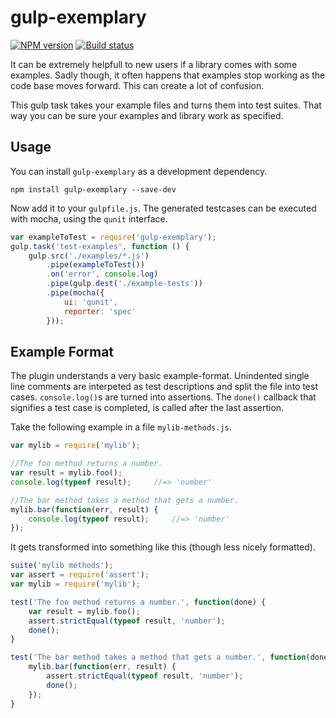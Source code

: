# gulp-exemplary
[![NPM version](http://img.shields.io/npm/v/gulp-exemplary.svg?style=flat-square)](https://www.npmjs.com/package/gulp-exemplary)
[![Build status](http://img.shields.io/travis/jwoudenberg/gulp-exemplary/master.svg?style=flat-square)](https://travis-ci.org/jwoudenberg/gulp-exemplary)

It can be extremely helpfull to new users if a library comes with some examples.
Sadly though, it often happens that examples stop working as the code base moves
forward. This can create a lot of confusion.

This gulp task takes your example files and turns them into test suites. That
way you can be sure your examples and library work as specified.

## Usage

You can install `gulp-exemplary` as a development dependency.

    npm install gulp-exemplary --save-dev

Now add it to your `gulpfile.js`. The generated testcases can be executed with
mocha, using the `qunit` interface.

```js
var exampleToTest = require('gulp-exemplary');
gulp.task('test-examples', function () {
    gulp.src('./examples/*.js')
        .pipe(exampleToTest())
        .on('error', console.log)
        .pipe(gulp.dest('./example-tests'))
        .pipe(mocha({
            ui: 'qunit',
            reporter: 'spec'
        }));
```

## Example Format

The plugin understands a very basic example-format. Unindented single line
comments are interpeted as test descriptions and split the file into test cases.
`console.log()`s are turned into assertions. The `done()` callback that
signifies a test case is completed, is called after the last assertion.

Take the following example in a file `mylib-methods.js`.

```js
var mylib = require('mylib');

//The foo method returns a number.
var result = mylib.foo();
console.log(typeof result);     //=> 'number'

//The bar method takes a method that gets a number.
mylib.bar(function(err, result) {
    console.log(typeof result);     //=> 'number'
});
```

It gets transformed into something like this (though less nicely formatted).

```js
suite('mylib methods');
var assert = require('assert');
var mylib = require('mylib');

test('The foo method returns a number.', function(done) {
    var result = mylib.foo();
    assert.strictEqual(typeof result, 'number');
    done();
}

test('The bar method takes a method that gets a number.', function(done) {
    mylib.bar(function(err, result) {
        assert.strictEqual(typeof result, 'number');
        done();
    });
}
```
